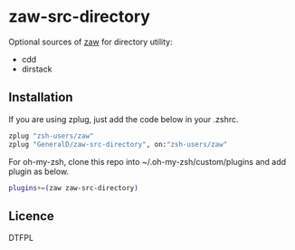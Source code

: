 # zaw-src-directory

Optional sources of [zaw](https://github.com/zsh-users/zaw) for directory utility:

- cdd
- dirstack

## Installation

If you are using zplug, just add the code below in your .zshrc.

```zsh
zplug "zsh-users/zaw"
zplug "GeneralD/zaw-src-directory", on:"zsh-users/zaw"
```

For oh-my-zsh, clone this repo into ~/.oh-my-zsh/custom/plugins and add plugin as below.

```zsh
plugins+=(zaw zaw-src-directory)
```

## Licence

DTFPL
